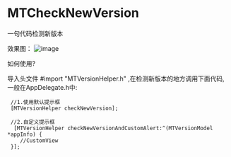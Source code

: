 # MTCheckNewVersion
一句代码检测新版本


效果图：
![image](https://github.com/MrTung/MTCheckNewVersion/blob/master/MTCheckVersionDemo/74F7A3E8-F720-4824-93B6-523DCCE85106.png?raw=true)

    
如何使用?


导入头文件 #import "MTVersionHelper.h" ,在检测新版本的地方调用下面代码,一般在AppDelegate.h中:

     //1.使用默认提示框
     [MTVersionHelper checkNewVersion];

     //2.自定义提示框
      [MTVersionHelper checkNewVersionAndCustomAlert:^(MTVersionModel *appInfo) {
        //CustomView
     }];
 
